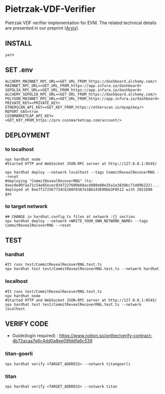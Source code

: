 # Pietrzak-VDF-Verifier

Pietrzak VDF verifier implementation for EVM. The related technical details are presented in our preprint ([Arxiv](https://arxiv.org/abs/2405.06498)).

## INSTALL
```shell
yarn
```
 
## SET .env
```shell
ALCHEMY_MAINNET_RPC_URL=<GET_URL_FROM_https://dashboard.alchemy.com/>
MAINNET_RPC_URL=<GET_URL_FROM_https://app.infura.io/dashboard>
SEPOLIA_RPC_URL=<GET_URL_FROM_https://app.infura.io/dashboard>
ALCHEMY_SEPOLIA_RPC_URL=<GET_URL_FROM_https://dashboard.alchemy.com/>
POLYGON_MAINNET_RPC_URL=<GET_URL_FROM_https://app.infura.io/dashboard>
PRIVATE_KEY=<PRIVATE_KEY>
ETHERSCAN_API_KEY=<GET_KEY_FROM_https://etherscan.io/myapikey/>
REPORT_GAS=true
COINMARKETCAP_API_KEY=<GET_KEY_FROM_https://pro.coinmarketcap.com/account/>
```

## DEPLOYMENT

### to localhost
```shell
npx hardhat node
#Started HTTP and WebSocket JSON-RPC server at http://127.0.0.1:8545/

npx hardhat deploy --network localhost --tags CommitRevealRecoverRNG --reset
#deploying "CommitRevealRecoverRNG" (tx: 0xec0ed0faa71c54e85ecec9347227609b69acd980e00e35a1e3839bc71409b222)...: deployed at 0xe7f1725E7734CE288F8367e1Bb143E90bb3F0512 with 2821690 gas
```

### to target network
```shell
## CHANGE in hardhat.config.ts files at network :{} section
npx hardhat deploy --network <WRITE_YOUR_OWN_NETWORK_NAME> --tags CommitRevealRecoverRNG --reset
```

## TEST

### hardhat
```shell
#It runs test/CommitRevealRecoverRNG.test.ts
npx hardhat test test/CommitRevealRecoverRNG.test.ts --network hardhat
```

### localhost
```shell
#It runs test/CommitRevealRecoverRNG.test.ts
npx hardhat node
#Started HTTP and WebSocket JSON-RPC server at http://127.0.0.1:8545/
npx hardhat test test/CommitRevealRecoverRNG.test.ts --network localhost
```

## VERIFY CODE

- Guide(login required) : https://www.notion.so/onther/verify-contract-4b72acaa7e6c4dd0a8ee09fddfa6c539

### titan-goerli

```shell
npx hardhat verify <TARGET_ADDRESS> --network titangoerli
```

### titan

```shell
npx hardhat verify <TARGET_ADDRESS> --network titan
```
